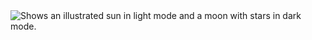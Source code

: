 

<picture>
  <source media="(prefers-color-scheme: dark)" srcset=https://raw.githubusercontent.com/lpham0734/images_gif/main/12155.gif">
  <source media="(prefers-color-scheme: light)" srcset="https://raw.githubusercontent.com/lpham0734/images_gif/main/12155.gif">
  <img alt="Shows an illustrated sun in light mode and a moon with stars in dark mode." src="https://raw.githubusercontent.com/lpham0734/images_gif/main/12155.gif">
</picture>

